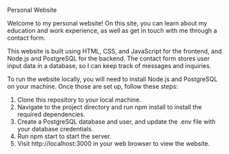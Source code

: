 Personal Website

Welcome to my personal website! On this site, you can learn about my education and work experience, as well as get in touch with me through a contact form.

This website is built using HTML, CSS, and JavaScript for the frontend, and Node.js and PostgreSQL for the backend. The contact form stores user input data in a database, so I can keep track of messages and inquiries.

To run the website locally, you will need to install Node.js and PostgreSQL on your machine. Once those are set up, follow these steps:

1. Clone this repository to your local machine.
2. Navigate to the project directory and run npm install to install the required dependencies.
3. Create a PostgreSQL database and user, and update the .env file with your database credentials.
4. Run npm start to start the server.
5. Visit http://localhost:3000 in your web browser to view the website.
